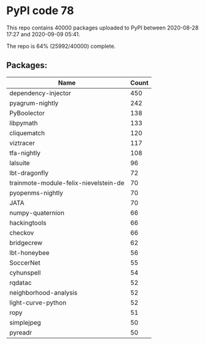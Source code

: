 # PyPI code 78

This repo contains 40000 packages uploaded to PyPI between 
2020-08-28 17:27 and 2020-09-09 05:41.

The repo is 64% (25992/40000) complete.

## Packages:

| Name  | Count |
| ----- | ----- |
| dependency-injector | 450 |
| pyagrum-nightly | 242 |
| PyBoolector | 138 |
| libpymath | 133 |
| cliquematch | 120 |
| viztracer | 117 |
| tfa-nightly | 108 |
| lalsuite | 96 |
| lbt-dragonfly | 72 |
| trainmote-module-felix-nievelstein-de | 70 |
| pyopenms-nightly | 70 |
| JATA | 70 |
| numpy-quaternion | 66 |
| hackingtools | 66 |
| checkov | 66 |
| bridgecrew | 62 |
| lbt-honeybee | 56 |
| SoccerNet | 55 |
| cyhunspell | 54 |
| rqdatac | 52 |
| neighborhood-analysis | 52 |
| light-curve-python | 52 |
| ropy | 51 |
| simplejpeg | 50 |
| pyreadr | 50 |


